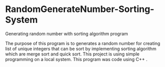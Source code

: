 # RandomGenerateNumber-Sorting-System
Generating random number with sorting algorithm program

The purpose of this program is to generates a random number for creating list of unique
integers that can be sort by implementing sorting algorithm which are merge sort and quick
sort. This project is using simple programming on a local system. This program was code 
using C++ .
